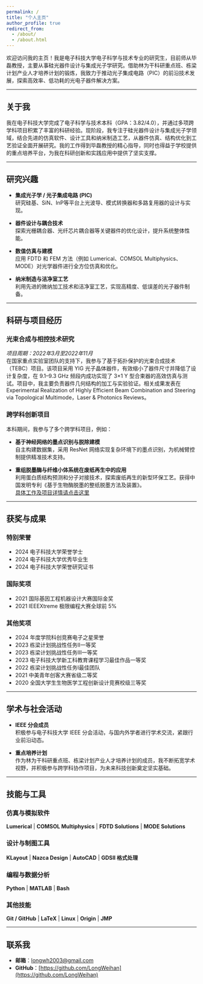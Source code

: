 ```yaml
---
permalink: /
title: "个人主页"
author_profile: true
redirect_from: 
  - /about/
  - /about.html
---
```



欢迎访问我的主页！我是电子科技大学电子科学与技术专业的研究生，目前师从毕磊教授，主要从事硅光器件设计与集成光子学研究。借助林为干科研重点班、栋梁计划产业人才培养计划的锻炼，我致力于推动光子集成电路（PIC）的前沿技术发展，探索高效率、低功耗的光电子器件解决方案。

---

## 关于我

我在电子科技大学完成了电子科学与技术本科（GPA：3.82/4.0），并通过多项跨学科项目积累了丰富的科研经验。现阶段，我专注于硅光器件设计与集成光子学领域，结合先进的仿真软件、设计工具和纳米制造工艺，从器件仿真、结构优化到工艺验证全面开展研究。我的工作得到毕磊教授的精心指导，同时也得益于学校提供的重点培养平台，为我在科研创新和实践应用中提供了坚实支撑。

---

## 研究兴趣

- **集成光子学 / 光子集成电路 (PIC)**  
  研究硅基、SiN、InP等平台上光波导、模式转换器和多路复用器的设计与实现。

- **器件设计与耦合技术**  
  探索光栅耦合器、光纤芯片耦合器等关键器件的优化设计，提升系统整体性能。

- **数值仿真与建模**  
  应用 FDTD 和 FEM 方法（例如 Lumerical、COMSOL Multiphysics、MODE）对光学器件进行全方位仿真和优化。

- **纳米制造与洁净室工艺**  
  利用先进的微纳加工技术和洁净室工艺，实现高精度、低误差的光子器件制备。

---

## 科研与项目经历

### 光束合成与相控技术研究  
*项目周期：2022年3月至2022年11月*  
在国家重点实验室团队的支持下，我参与了基于拓扑保护的光束合成技术（TEBC）项目。该项目采用 YIG 光子晶体器件，有效缩小了器件尺寸并降低了设计复杂度，在 9.1–9.3 GHz 频段内成功实现了 3×1 Y 型合束器的高效仿真与测试。项目中，我主要负责器件几何结构的加工与实验验证。相关成果发表在Experimental Realization of Highly Efficient Beam Combination and Steering via Topological Multimode，Laser & Photonics Reviews。

### 跨学科创新项目  
本科期间，我参与了多个跨学科项目，例如：

- **基于神经网络的墨点识别与脱除建模**  
  自主构建数据集，采用 ResNet 网络实现复杂环境下的墨点识别，为机械臂控制提供精准技术支持。

- **重组脱墨酶与纤维小体系统在废纸再生中的应用**  
  利用蛋白质结构预测和分子对接技术，探索废纸再生的新型环保工艺。获得中国发明专利《基于生物酶脱墨的整纸脱墨方法及装置》。  
  [具体工作及项目详情请点击这里](https://2021.igem.org/Team:UESTC-China)

---

## 获奖与成果

### 特别荣誉
- 2024 电子科技大学荣誉学士  
- 2024 电子科技大学优秀毕业生  
- 2024 电子科技大学荣誉研究证书

### 国际奖项
- 2021 国际基因工程机器设计大赛国际金奖  
- 2021 IEEEXtreme 极限编程大赛全球前 5%  

### 其他奖项
- 2024 年度学院科创竞赛电子之星荣誉
- 2023 栋梁计划挑战性任务II一等奖
- 2023 栋梁计划挑战性任务III一等奖
- 2023 电子科技大学新工科教育课程学习最佳作品一等奖      
- 2022 栋梁计划挑战性任务I最佳团队
- 2021 中美青年创客大赛省级二等奖
- 2020 全国大学生生物医学工程创新设计竞赛校级三等奖 
  
---

## 学术与社会活动

- **IEEE 分会成员**  
  积极参与电子科技大学 IEEE 分会活动，与国内外学者进行学术交流，紧跟行业前沿动态。

- **重点培养计划**  
  作为林为干科研重点班、栋梁计划产业人才培养计划的成员，我不断拓宽学术视野，并积极参与跨学科协作项目，为未来科技创新奠定坚实基础。

---


## 技能与工具

### 仿真与模拟软件  
**Lumerical** | **COMSOL Multiphysics** | **FDTD Solutions** | **MODE Solutions**

### 设计与制图工具  
**KLayout** | **Nazca Design** | **AutoCAD** | **GDSII 格式处理**

### 编程与数据分析  
**Python** | **MATLAB** | **Bash**

### 其他技能  
**Git / GitHub** | **LaTeX** | **Linux** | **Origin** | **JMP**

---


## 联系我

- **邮箱**：[longwh2003@gmail.com](mailto:longwh2003@gmail.com)  
- **GitHub**：[https://github.com/LongWeihan](https://github.com/LongWeihan)
